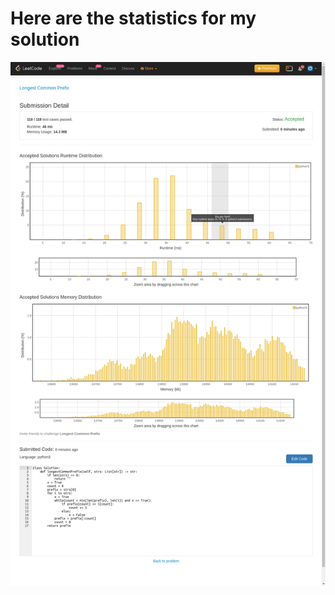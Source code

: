 # **Here are the statistics for my solution**
![Solution Stats](https://github.com/shashwatroy/Leetcode/blob/master/images/LongestCommonPrefix.png)
